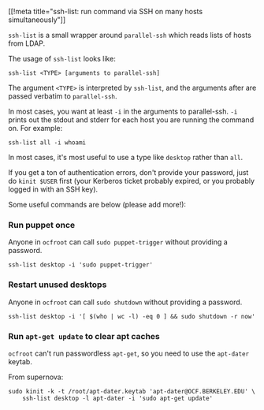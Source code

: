 [[!meta title="ssh-list: run command via SSH on many hosts simultaneously"]]

`ssh-list` is a small wrapper around `parallel-ssh` which reads lists of hosts
from LDAP.

The usage of `ssh-list` looks like:

    ssh-list <TYPE> [arguments to parallel-ssh]

The argument `<TYPE>` is interpreted by `ssh-list`, and the arguments after are
passed verbatim to `parallel-ssh`.

In most cases, you want at least `-i` in the arguments to parallel-ssh. `-i`
prints out the stdout and stderr for each host you are running the command on.
For example:

    ssh-list all -i whoami

In most cases, it's most useful to use a type like `desktop` rather than `all`.

If you get a ton of authentication errors, don't provide your password, just do
`kinit $USER` first (your Kerberos ticket probably expired, or you probably
logged in with an SSH key).

Some useful commands are below (please add more!):

### Run puppet once

Anyone in `ocfroot` can call `sudo puppet-trigger` without providing a
password.

    ssh-list desktop -i 'sudo puppet-trigger'

### Restart unused desktops

Anyone in `ocfroot` can call `sudo shutdown` without providing a password.

    ssh-list desktop -i '[ $(who | wc -l) -eq 0 ] && sudo shutdown -r now'

### Run `apt-get update` to clear apt caches

`ocfroot` can't run passwordless `apt-get`, so you need to use the `apt-dater`
keytab.

From supernova:

    sudo kinit -k -t /root/apt-dater.keytab 'apt-dater@OCF.BERKELEY.EDU' \
        ssh-list desktop -l apt-dater -i 'sudo apt-get update'
